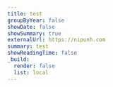 ```yaml
---
title: test
groupByYear: false
showDate: false
showSummary: true
externalUrl: https://nipunh.com
summary: test
showReadingTime: false
_build:
  render: false
  list: local
---
```

